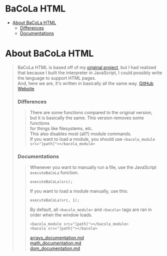 # BaCoLa HTML

- [About BaCoLa HTML](#about)
  - [Differences](#differences)
  - [Documentations](#documentations)

# <p id="about"></p>About BaCoLa HTML
> BaCoLa HTML is based off of my [original project](https://github.com/world-wide-web-1/BaCoLa), but I had realized that because I built the interpreter in JavaScript, I could possibly write the language to support HTML pages.\
> And, here we are, it's written in basically all the same way.
> [GitHub Website](https://world-wide-web-1.github.io/BaCoLa-HTML/)
> ### <p id="differences"></p>Differences
> > There are some functions compared to the original version,\
> > but it is basically the same. This version removes some functions\
> > for things like filesystems, etc.\
> > This also disables most (all?) module commands.\
> > If you want to load a module, you should use `<bacola_module src="[path]"></bacola_module>`
> ### <p id="documentations"></p>Documentations
> > Whenever you want to manually run a file, use the JavaScript `executeBaCoLa` function.
> > ```
> > executeBaCoLa(src);
> > ```
> > If you want to load a module manually, use this:
> > ```
> > executeBaCoLa(src, 1);
> > ```
> > By default, all `<bacola_module>` and `<bacola>` tags are ran in order when the window loads.
> > ```
> > <bacola_module src="[path]"></bacola_module>
> > <bacola src="[path]"></bacola>
> > ```
> > [arrays_documentation.md](modules/arrays_documentation.md)\
> > [math_documentation.md](modules/math_documentation.md)\
> > [dom_documentation.md](modules/dom_documentation.md)
